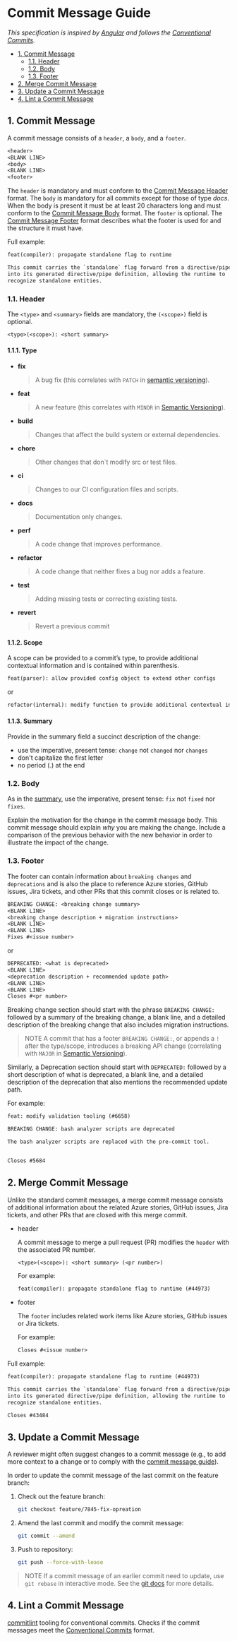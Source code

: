 # Commit Message Guide

*This specification is inspired by [Angular](https://github.com/angular/angular/blob/master/CONTRIBUTING.md#commit) and follows the [Conventional Commits](../convention/conventional-commits.md).*

- [1. Commit Message](#1-commit-message)
  - [1.1. Header](#11-header)
  - [1.2. Body](#12-body)
  - [1.3. Footer](#13-footer)
- [2. Merge Commit Message](#2-merge-commit-message)
- [3. Update a Commit Message](#3-update-a-commit-message)
- [4. Lint a Commit Message](#4-lint-a-commit-message)

## 1. Commit Message

A commit message consists of a `header`, a `body`, and a `footer`.

```txt
<header>
<BLANK LINE>
<body>
<BLANK LINE>
<footer>
```

The `header` is mandatory and must conform to the [Commit Message Header](#11-header) format. The `body` is mandatory for all commits except for those of type *docs*. When the body is present it must be at least 20 characters long and must conform to the [Commit Message Body](#12-body) format. The `footer` is optional. The [Commit Message Footer](#13-footer) format describes what the footer is used for and the structure it must have.

Full example:

```txt
feat(compiler): propagate standalone flag to runtime

This commit carries the `standalone` flag forward from a directive/pipe
into its generated directive/pipe definition, allowing the runtime to
recognize standalone entities.
```

### 1.1. Header

The `<type>` and `<summary>` fields are mandatory, the `(<scope>)` field is optional.

```txt
<type>(<scope>): <short summary>
```

#### 1.1.1. Type

- **fix**
   > A bug fix (this correlates with `PATCH` in [semantic versioning](../guideline/versioning-guide.md#11-release)).

- **feat**
   > A new feature (this correlates with `MINOR` in [Semantic Versioning](../guideline/versioning-guide.md#11-release)).

- **build**
  > Changes that affect the build system or external dependencies.

- **chore**
  > Other changes that don`t modify src or test files.

- **ci**
  > Changes to our CI configuration files and scripts.

- **docs**
  > Documentation only changes.

- **perf**
  > A code change that improves performance.

- **refactor**
  > A code change that neither fixes a bug nor adds a feature.

- **test**
  > Adding missing tests or correcting existing tests.

- **revert**
  > Revert a previous commit

#### 1.1.2. Scope

A scope can be provided to a commit’s type, to provide additional contextual information and is contained within parenthesis.

```txt
feat(parser): allow provided config object to extend other configs
```

or

```txt
refactor(internal): modify function to provide additional contextual information
```

#### 1.1.3. Summary

Provide in the summary field a succinct description of the change:

- use the imperative, present tense: `change` not `changed` nor `changes`
- don't capitalize the first letter
- no period (.) at the end

### 1.2. Body

As in the [summary](#113-summary), use the imperative, present tense: `fix` not `fixed` nor `fixes`.

Explain the motivation for the change in the commit message body. This commit message should explain *why* you are making the change. Include a comparison of the previous behavior with the new behavior in order to illustrate the impact of the change.

### 1.3. Footer

The footer can contain information about `breaking changes` and `deprecations` and is also the place to reference Azure stories, GitHub issues, Jira tickets, and other PRs that this commit closes or is related to.

```txt
BREAKING CHANGE: <breaking change summary>
<BLANK LINE>
<breaking change description + migration instructions>
<BLANK LINE>
<BLANK LINE>
Fixes #<issue number>
```

or

```txt
DEPRECATED: <what is deprecated>
<BLANK LINE>
<deprecation description + recommended update path>
<BLANK LINE>
<BLANK LINE>
Closes #<pr number>
```

Breaking change section should start with the phrase `BREAKING CHANGE:` followed by a summary of the breaking change, a blank line, and a detailed description of the breaking change that also includes migration instructions.

> NOTE A commit that has a footer `BREAKING CHANGE:`, or appends a `!` after the type/scope, introduces a breaking API change (correlating with `MAJOR` in [Semantic Versioning](../guideline/versioning-guide.md#11-release)).

Similarly, a Deprecation section should start with `DEPRECATED:` followed by a short description of what is deprecated, a blank line, and a detailed description of the deprecation that also mentions the recommended update path.

For example:

```txt
feat: modify validation tooling (#6658)

BREAKING CHANGE: bash analyzer scripts are deprecated

The bash analyzer scripts are replaced with the pre-commit tool.


Closes #5684
```

## 2. Merge Commit Message

Unlike the standard commit messages, a merge commit message consists of additional information about the related Azure stories, GitHub issues, Jira tickets, and other PRs that are closed with this merge commit.

- header

  A commit message to merge a pull request (PR) modifies the `header` with the associated PR number.

  ```txt
  <type>(<scope>): <short summary> (<pr number>)
  ```

  For example:

  ```txt
  feat(compiler): propagate standalone flag to runtime (#44973) 
  ```

- footer

  The `footer` includes related work items like Azure stories, GitHub issues or Jira tickets.

  For example:

  ```txt
  Closes #<issue number>
  ```

Full example:

```txt
feat(compiler): propagate standalone flag to runtime (#44973) 

This commit carries the `standalone` flag forward from a directive/pipe
into its generated directive/pipe definition, allowing the runtime to
recognize standalone entities.

Closes #43484
```

## 3. Update a Commit Message

A reviewer might often suggest changes to a commit message (e.g., to add more context to a change or to comply with the [commit message guide](../guideline/commit-message-guide.md)).

In order to update the commit message of the last commit on the feature branch:

1. Check out the feature branch:

    ```bash
    git checkout feature/7845-fix-opreation
    ```

2. Amend the last commit and modify the commit message:

    ```bash
    git commit --amend
    ```

3. Push to repository:

    ```bash
    git push --force-with-lease
    ```

> NOTE If a commit message of an earlier commit need to update, use `git rebase` in interactive mode. See the [git docs](https://git-scm.com/docs/git-rebase#_interactive_mode) for more details.

## 4. Lint a Commit Message

[commitlint](https://github.com/conventional-changelog/commitlint) tooling for conventional commits. Checks if the commit messages meet the [Conventional Commits](https://sentenz.github.io/backup-service/website/conventionalcommits.org/en/v1.0.0/index.html) format.
